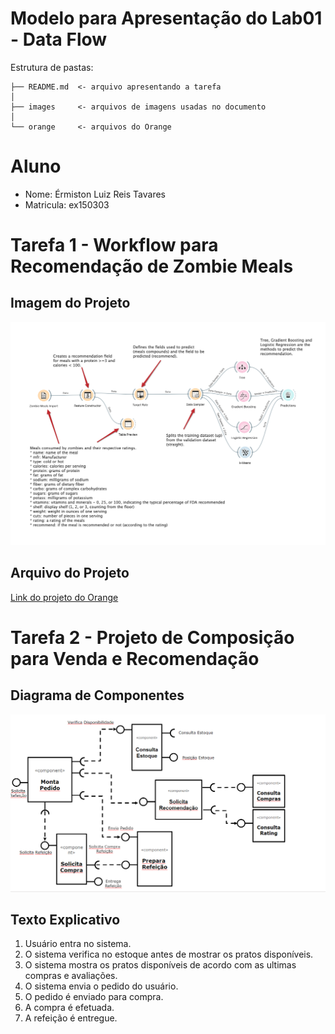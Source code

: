 # Modelo para Apresentação do Lab01 - Data Flow

Estrutura de pastas:

~~~
├── README.md  <- arquivo apresentando a tarefa
│
├── images     <- arquivos de imagens usadas no documento
│
└── orange     <- arquivos do Orange
~~~

# Aluno
* Nome: Érmiston Luiz Reis Tavares 
* Matricula: ex150303

# Tarefa 1 - Workflow para Recomendação de Zombie Meals

## Imagem do Projeto
![Workflow Orange](images/orange-zombie-meals-prediction.png)

## Arquivo do Projeto
[Link do projeto do Orange](orange/zombie-meals.ows)

# Tarefa 2 - Projeto de Composição para Venda e Recomendação

## Diagrama de Componentes

![Diagrama Venda](images/diagrama-componentes-venda.png)

## Texto Explicativo

1. Usuário entra no sistema.
2. O sistema verifica no estoque antes de mostrar os pratos disponíveis.
3. O sistema mostra os pratos disponíveis de acordo com as ultimas compras e avaliações.
4. O sistema envia o pedido do usuário.
5. O pedido é enviado para compra.
6. A compra é efetuada.
7. A refeição é entregue.